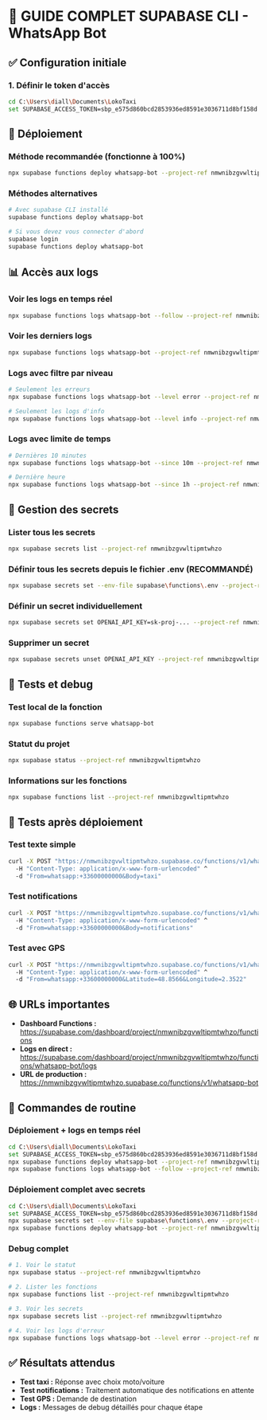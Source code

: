# 🚀 GUIDE COMPLET SUPABASE CLI - WhatsApp Bot

## ✅ Configuration initiale

### 1. Définir le token d'accès
```bash
cd C:\Users\diall\Documents\LokoTaxi
set SUPABASE_ACCESS_TOKEN=sbp_e575d860bcd2853936ed8591e3036711d8bf158d
```

## 🚀 Déploiement

### Méthode recommandée (fonctionne à 100%)
```bash
npx supabase functions deploy whatsapp-bot --project-ref nmwnibzgvwltipmtwhzo
```

### Méthodes alternatives
```bash
# Avec supabase CLI installé
supabase functions deploy whatsapp-bot

# Si vous devez vous connecter d'abord
supabase login
supabase functions deploy whatsapp-bot
```

## 📊 Accès aux logs

### Voir les logs en temps réel
```bash
npx supabase functions logs whatsapp-bot --follow --project-ref nmwnibzgvwltipmtwhzo
```

### Voir les derniers logs
```bash
npx supabase functions logs whatsapp-bot --project-ref nmwnibzgvwltipmtwhzo
```

### Logs avec filtre par niveau
```bash
# Seulement les erreurs
npx supabase functions logs whatsapp-bot --level error --project-ref nmwnibzgvwltipmtwhzo

# Seulement les logs d'info
npx supabase functions logs whatsapp-bot --level info --project-ref nmwnibzgvwltipmtwhzo
```

### Logs avec limite de temps
```bash
# Dernières 10 minutes
npx supabase functions logs whatsapp-bot --since 10m --project-ref nmwnibzgvwltipmtwhzo

# Dernière heure
npx supabase functions logs whatsapp-bot --since 1h --project-ref nmwnibzgvwltipmtwhzo
```

## 🔧 Gestion des secrets

### Lister tous les secrets
```bash
npx supabase secrets list --project-ref nmwnibzgvwltipmtwhzo
```

### Définir tous les secrets depuis le fichier .env (RECOMMANDÉ)
```bash
npx supabase secrets set --env-file supabase\functions\.env --project-ref nmwnibzgvwltipmtwhzo
```

### Définir un secret individuellement
```bash
npx supabase secrets set OPENAI_API_KEY=sk-proj-... --project-ref nmwnibzgvwltipmtwhzo
```

### Supprimer un secret
```bash
npx supabase secrets unset OPENAI_API_KEY --project-ref nmwnibzgvwltipmtwhzo
```

## 📱 Tests et debug

### Test local de la fonction
```bash
npx supabase functions serve whatsapp-bot
```

### Statut du projet
```bash
npx supabase status --project-ref nmwnibzgvwltipmtwhzo
```

### Informations sur les fonctions
```bash
npx supabase functions list --project-ref nmwnibzgvwltipmtwhzo
```

## 🧪 Tests après déploiement

### Test texte simple
```bash
curl -X POST "https://nmwnibzgvwltipmtwhzo.supabase.co/functions/v1/whatsapp-bot" ^
  -H "Content-Type: application/x-www-form-urlencoded" ^
  -d "From=whatsapp:+33600000000&Body=taxi"
```

### Test notifications
```bash
curl -X POST "https://nmwnibzgvwltipmtwhzo.supabase.co/functions/v1/whatsapp-bot" ^
  -H "Content-Type: application/x-www-form-urlencoded" ^
  -d "From=whatsapp:+33600000000&Body=notifications"
```

### Test avec GPS
```bash
curl -X POST "https://nmwnibzgvwltipmtwhzo.supabase.co/functions/v1/whatsapp-bot" ^
  -H "Content-Type: application/x-www-form-urlencoded" ^
  -d "From=whatsapp:+33600000000&Latitude=48.8566&Longitude=2.3522"
```

## 🌐 URLs importantes

- **Dashboard Functions :** https://supabase.com/dashboard/project/nmwnibzgvwltipmtwhzo/functions
- **Logs en direct :** https://supabase.com/dashboard/project/nmwnibzgvwltipmtwhzo/functions/whatsapp-bot/logs
- **URL de production :** https://nmwnibzgvwltipmtwhzo.supabase.co/functions/v1/whatsapp-bot

## 🎯 Commandes de routine

### Déploiement + logs en temps réel
```bash
cd C:\Users\diall\Documents\LokoTaxi
set SUPABASE_ACCESS_TOKEN=sbp_e575d860bcd2853936ed8591e3036711d8bf158d
npx supabase functions deploy whatsapp-bot --project-ref nmwnibzgvwltipmtwhzo
npx supabase functions logs whatsapp-bot --follow --project-ref nmwnibzgvwltipmtwhzo
```

### Déploiement complet avec secrets
```bash
cd C:\Users\diall\Documents\LokoTaxi
set SUPABASE_ACCESS_TOKEN=sbp_e575d860bcd2853936ed8591e3036711d8bf158d
npx supabase secrets set --env-file supabase\functions\.env --project-ref nmwnibzgvwltipmtwhzo
npx supabase functions deploy whatsapp-bot --project-ref nmwnibzgvwltipmtwhzo
```

### Debug complet
```bash
# 1. Voir le statut
npx supabase status --project-ref nmwnibzgvwltipmtwhzo

# 2. Lister les fonctions
npx supabase functions list --project-ref nmwnibzgvwltipmtwhzo

# 3. Voir les secrets
npx supabase secrets list --project-ref nmwnibzgvwltipmtwhzo

# 4. Voir les logs d'erreur
npx supabase functions logs whatsapp-bot --level error --project-ref nmwnibzgvwltipmtwhzo
```

## ✅ Résultats attendus

- **Test taxi :** Réponse avec choix moto/voiture
- **Test notifications :** Traitement automatique des notifications en attente  
- **Test GPS :** Demande de destination
- **Logs :** Messages de debug détaillés pour chaque étape